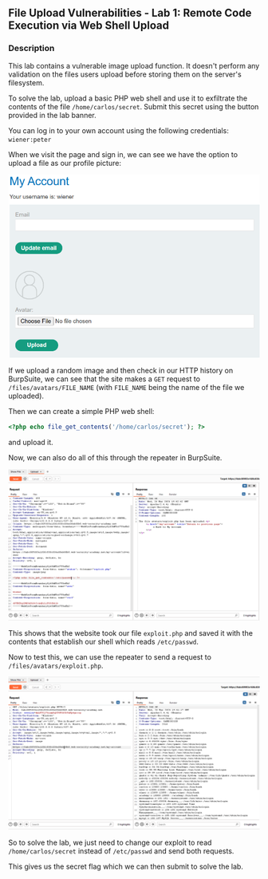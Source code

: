 ## File Upload Vulnerabilities - Lab 1: Remote  Code Execution via Web Shell Upload

### Description
This lab contains a vulnerable image upload function. It doesn't perform any validation on the files users upload before storing them on the server's filesystem.

To solve the lab, upload a basic PHP web shell and use it to exfiltrate the contents of the file `/home/carlos/secret`. Submit this secret using the button provided in the lab banner.

You can log in to your own account using the following credentials: `wiener:peter`


When we visit the page and sign in, we can see we have the option to upload a file as our profile picture:

![](UserPage.png)

If we upload a random image and then check in our HTTP history on BurpSuite, we can see that the site makes a `GET` request to `/files/avatars/FILE_NAME` (with `FILE_NAME` being the name of the file we uploaded).

Then we can create a simple PHP web shell:

```php
<?php echo file_get_contents('/home/carlos/secret'); ?>
```

and upload it.

Now, we can also do all of this through the repeater in BurpSuite.

![](UploadShell.png)

This shows that the website took our file `exploit.php` and saved it with the contents that establish our shell which reads `/etc/passwd`.

Now to test this, we can use the repeater to send a request to `/files/avatars/exploit.php`.

![](EtcPasswd.png)

So to solve the lab, we just need to change our exploit to read `/home/carlos/secret` instead of `/etc/passwd` and send both requests.

This gives us the secret flag which we can then submit to solve the lab.